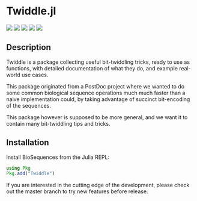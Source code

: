 # Twiddle.jl

[![](https://img.shields.io/github/release/BenJWard/Twiddle.jl.svg)](https://github.com/BenJWard/Twiddle.jl/releases/latest)
[![](https://img.shields.io/badge/license-MIT-green.svg)](https://github.com/BenJWard/Twiddle.jl/blob/master/LICENSE)
[![](https://img.shields.io/badge/docs-stable-blue.svg)](https://BenJWard.github.io/Twiddle.jl/stable)
[![](https://travis-ci.org/BenJWard/Twiddle.jl.svg?branch=master)](https://travis-ci.org/BenJWard/Twiddle.jl)
[![](https://ci.appveyor.com/api/projects/status/cxxjc32mrjl3re12/branch/master?svg=true)](https://ci.appveyor.com/project/BenJWard/twiddle-jl/branch/master)

## Description

Twiddle is a package collecting useful bit-twiddling tricks, ready to use as
functions, with detailed documentation of what they do, and example real-world
use cases.

This package originated from a PostDoc project where we wanted to do some common
biological sequence operations much much faster than a naive implementation
could, by taking advantage of succinct bit-encoding of the sequences.

This package however is supposed to be more general, and we want it to contain
many bit-twiddling tips and tricks.


## Installation

Install BioSequences from the Julia REPL:

```julia
using Pkg
Pkg.add("Twiddle")
```

If you are interested in the cutting edge of the development, please check out
the master branch to try new features before release.

